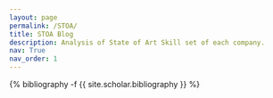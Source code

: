 ```yaml
---
layout: page
permalink: /STOA/
title: STOA Blog
description: Analysis of State of Art Skill set of each company.
nav: True
nav_order: 1
---
```

<!-- _pages/publications.md -->
<div class="publications">

{% bibliography -f {{ site.scholar.bibliography }} %}

</div>
